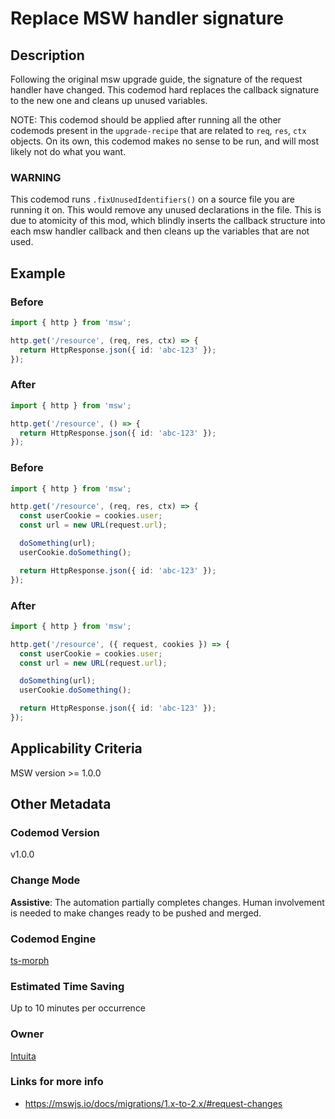 # Replace MSW handler signature

## Description

Following the original msw upgrade guide, the signature of the request handler have changed. This codemod hard replaces the callback signature to the new one and cleans up unused variables.

NOTE: This codemod should be applied after running all the other codemods present in the `upgrade-recipe` that are related to `req`, `res`, `ctx` objects. On its own, this codemod makes no sense to be run, and will most likely not do what you want.

### WARNING

This codemod runs `.fixUnusedIdentifiers()` on a source file you are running it on. This would remove any unused declarations in the file. This is due to atomicity of this mod, which blindly inserts the callback structure into each msw handler callback and then cleans up the variables that are not used.

## Example

### Before

```ts
import { http } from 'msw';

http.get('/resource', (req, res, ctx) => {
  return HttpResponse.json({ id: 'abc-123' });
});
```

### After

```ts
import { http } from 'msw';

http.get('/resource', () => {
  return HttpResponse.json({ id: 'abc-123' });
});
```

### Before

```ts
import { http } from 'msw';

http.get('/resource', (req, res, ctx) => {
  const userCookie = cookies.user;
  const url = new URL(request.url);

  doSomething(url);
  userCookie.doSomething();

  return HttpResponse.json({ id: 'abc-123' });
});
```

### After

```ts
import { http } from 'msw';

http.get('/resource', ({ request, cookies }) => {
  const userCookie = cookies.user;
  const url = new URL(request.url);

  doSomething(url);
  userCookie.doSomething();

  return HttpResponse.json({ id: 'abc-123' });
});
```

## Applicability Criteria

MSW version >= 1.0.0

## Other Metadata

### Codemod Version

v1.0.0

### Change Mode

**Assistive**: The automation partially completes changes. Human involvement is needed to make changes ready to be pushed and merged.

### **Codemod Engine**

[ts-morph](https://github.com/dsherret/ts-morph)

### Estimated Time Saving

Up to 10 minutes per occurrence

### Owner

[Intuita](https://github.com/intuita-inc)

### Links for more info
-   https://mswjs.io/docs/migrations/1.x-to-2.x/#request-changes
